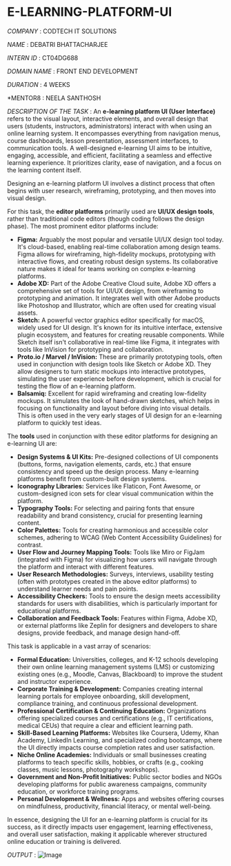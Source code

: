 # E-LEARNING-PLATFORM-UI

*COMPANY* : CODTECH IT SOLUTIONS

*NAME* : DEBATRI BHATTACHARJEE

*INTERN ID* : CT04DG688

*DOMAIN NAME* : FRONT END DEVELOPMENT

*DURATION* : 4 WEEKS

*MENTOR8 : NEELA SANTHOSH

*DESCRIPTION OF THE TASK* : An **e-learning platform UI (User Interface)** refers to the visual layout, interactive elements, and overall design that users (students, instructors, administrators) interact with when using an online learning system. It encompasses everything from navigation menus, course dashboards, lesson presentation, assessment interfaces, to communication tools. A well-designed e-learning UI aims to be intuitive, engaging, accessible, and efficient, facilitating a seamless and effective learning experience. It prioritizes clarity, ease of navigation, and a focus on the learning content itself.

Designing an e-learning platform UI involves a distinct process that often begins with user research, wireframing, prototyping, and then moves into visual design.

For this task, the **editor platforms** primarily used are **UI/UX design tools**, rather than traditional code editors (though coding follows the design phase). The most prominent editor platforms include:

* **Figma:** Arguably the most popular and versatile UI/UX design tool today. It's cloud-based, enabling real-time collaboration among design teams. Figma allows for wireframing, high-fidelity mockups, prototyping with interactive flows, and creating robust design systems. Its collaborative nature makes it ideal for teams working on complex e-learning platforms.
* **Adobe XD:** Part of the Adobe Creative Cloud suite, Adobe XD offers a comprehensive set of tools for UI/UX design, from wireframing to prototyping and animation. It integrates well with other Adobe products like Photoshop and Illustrator, which are often used for creating visual assets.
* **Sketch:** A powerful vector graphics editor specifically for macOS, widely used for UI design. It's known for its intuitive interface, extensive plugin ecosystem, and features for creating reusable components. While Sketch itself isn't collaborative in real-time like Figma, it integrates with tools like InVision for prototyping and collaboration.
* **Proto.io / Marvel / InVision:** These are primarily prototyping tools, often used in conjunction with design tools like Sketch or Adobe XD. They allow designers to turn static mockups into interactive prototypes, simulating the user experience before development, which is crucial for testing the flow of an e-learning platform.
* **Balsamiq:** Excellent for rapid wireframing and creating low-fidelity mockups. It simulates the look of hand-drawn sketches, which helps in focusing on functionality and layout before diving into visual details. This is often used in the very early stages of UI design for an e-learning platform to quickly test ideas.

The **tools** used in conjunction with these editor platforms for designing an e-learning UI are:

* **Design Systems & UI Kits:** Pre-designed collections of UI components (buttons, forms, navigation elements, cards, etc.) that ensure consistency and speed up the design process. Many e-learning platforms benefit from custom-built design systems.
* **Iconography Libraries:** Services like Flaticon, Font Awesome, or custom-designed icon sets for clear visual communication within the platform.
* **Typography Tools:** For selecting and pairing fonts that ensure readability and brand consistency, crucial for presenting learning content.
* **Color Palettes:** Tools for creating harmonious and accessible color schemes, adhering to WCAG (Web Content Accessibility Guidelines) for contrast.
* **User Flow and Journey Mapping Tools:** Tools like Miro or FigJam (integrated with Figma) for visualizing how users will navigate through the platform and interact with different features.
* **User Research Methodologies:** Surveys, interviews, usability testing (often with prototypes created in the above editor platforms) to understand learner needs and pain points.
* **Accessibility Checkers:** Tools to ensure the design meets accessibility standards for users with disabilities, which is particularly important for educational platforms.
* **Collaboration and Feedback Tools:** Features within Figma, Adobe XD, or external platforms like Zeplin for designers and developers to share designs, provide feedback, and manage design hand-off.

This task is applicable in a vast array of scenarios:

* **Formal Education:** Universities, colleges, and K-12 schools developing their own online learning management systems (LMS) or customizing existing ones (e.g., Moodle, Canvas, Blackboard) to improve the student and instructor experience.
* **Corporate Training & Development:** Companies creating internal learning portals for employee onboarding, skill development, compliance training, and continuous professional development.
* **Professional Certification & Continuing Education:** Organizations offering specialized courses and certifications (e.g., IT certifications, medical CEUs) that require a clear and efficient learning path.
* **Skill-Based Learning Platforms:** Websites like Coursera, Udemy, Khan Academy, LinkedIn Learning, and specialized coding bootcamps, where the UI directly impacts course completion rates and user satisfaction.
* **Niche Online Academies:** Individuals or small businesses creating platforms to teach specific skills, hobbies, or crafts (e.g., cooking classes, music lessons, photography workshops).
* **Government and Non-Profit Initiatives:** Public sector bodies and NGOs developing platforms for public awareness campaigns, community education, or workforce training programs.
* **Personal Development & Wellness:** Apps and websites offering courses on mindfulness, productivity, financial literacy, or mental well-being.

In essence, designing the UI for an e-learning platform is crucial for its success, as it directly impacts user engagement, learning effectiveness, and overall user satisfaction, making it applicable wherever structured online education or training is delivered.

*OUTPUT* : ![Image](https://github.com/user-attachments/assets/808648e7-d2c5-4968-b6dd-cd07575c8035)
